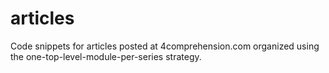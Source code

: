 # articles
Code snippets for articles posted at 4comprehension.com organized using the one-top-level-module-per-series strategy.
